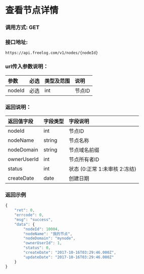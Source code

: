 # 查看节点详情

### 调用方式: GET

### 接口地址:

```
https://api.freelog.com/v1/nodes/{nodeId}
```

### url传入参数说明：

| 参数 | 必选 | 类型及范围 | 说明 |
| :--- | :--- | :--- | :--- |
|nodeId|必选|int|节点ID

### 返回说明：

| 返回值字段 | 字段类型 | 字段说明 |
| :--- | :--- | :--- |
| nodeId | int | 节点ID |
| nodeName | string | 节点名称 |
| nodeDomain | string | 节点域名前缀 |
| ownerUserId | int | 节点所有者ID |
| status | int | 状态 (0:正常 1:未审核 2:冻结) |
| createDate | date | 创建日期 |


### 返回示例

```js
{
    "ret": 0,
    "errcode": 0,
    "msg": "success",
    "data": {
        "nodeId": 10004,
        "nodeName": "我的节点",
        "nodeDomain": "mynode",
        "ownerUserId": 1,
        "status": 0,
        "createDate": "2017-10-16T03:29:46.000Z",
        "updateDate": "2017-10-16T03:29:46.000Z"
    }
}
```
